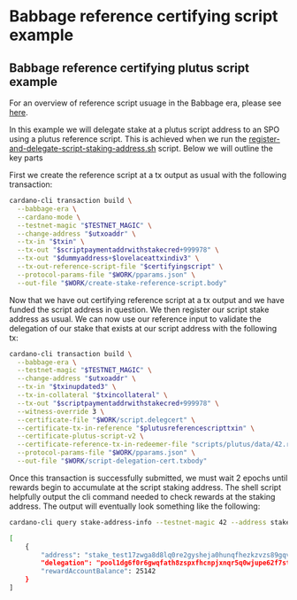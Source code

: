 # Babbage reference certifying script example

## Babbage reference certifying plutus script example

For an overview of reference script usuage in the Babbage era, please see [here](babbage-script-example.md).

In this example we will delegate stake at a plutus script address to an SPO using a plutus reference script. This is achieved when we run the [register-and-delegate-script-staking-address.sh](../../../scripts/babbage/staking-example/register-and-delegate-script-staking-address.sh) script. Below we will outline the key parts

First we create the reference script at a tx output as usual with the following transaction:

```bash
cardano-cli transaction build \
  --babbage-era \
  --cardano-mode \
  --testnet-magic "$TESTNET_MAGIC" \
  --change-address "$utxoaddr" \
  --tx-in "$txin" \
  --tx-out "$scriptpaymentaddrwithstakecred+999978" \
  --tx-out "$dummyaddress+$lovelaceattxindiv3" \
  --tx-out-reference-script-file "$certifyingscript" \
  --protocol-params-file "$WORK/pparams.json" \
  --out-file "$WORK/create-stake-reference-script.body"
```

Now that we have out certifying reference script at a tx output and we have funded the script address in question. We then register our script stake address as usual. We can now use our reference input to validate the delegation of our stake that exists at our script address with the following tx:

```bash
cardano-cli transaction build \
  --babbage-era \
  --testnet-magic "$TESTNET_MAGIC" \
  --change-address "$utxoaddr" \
  --tx-in "$txinupdated3" \
  --tx-in-collateral "$txincollateral" \
  --tx-out "$scriptpaymentaddrwithstakecred+999978" \
  --witness-override 3 \
  --certificate-file "$WORK/script.delegcert" \
  --certificate-tx-in-reference "$plutusreferencescripttxin" \
  --certificate-plutus-script-v2 \
  --certificate-reference-tx-in-redeemer-file "scripts/plutus/data/42.redeemer" \
  --protocol-params-file "$WORK/pparams.json" \
  --out-file "$WORK/script-delegation-cert.txbody"
```

Once this transaction is successfully submitted, we must wait 2 epochs until rewards begin to accumulate at the script staking address. The shell script helpfully output the cli command needed to check rewards at the staking address. The output will eventually look something like the following:

```bash
cardano-cli query stake-address-info --testnet-magic 42 --address stake_test17zwga8d8lq0re2gysheja0hunqfhezkzvzs89gqvf2h3gtgtc7vzc

[
    {
        "address": "stake_test17zwga8d8lq0re2gysheja0hunqfhezkzvzs89gqvf2h3gtgtc7vzc",
        "delegation": "pool1dg6f0r6gwqfath8zspxfhcnpjxnqr5q0wjupe62f7st4j2am4x3",
        "rewardAccountBalance": 25142
    }
]
```



